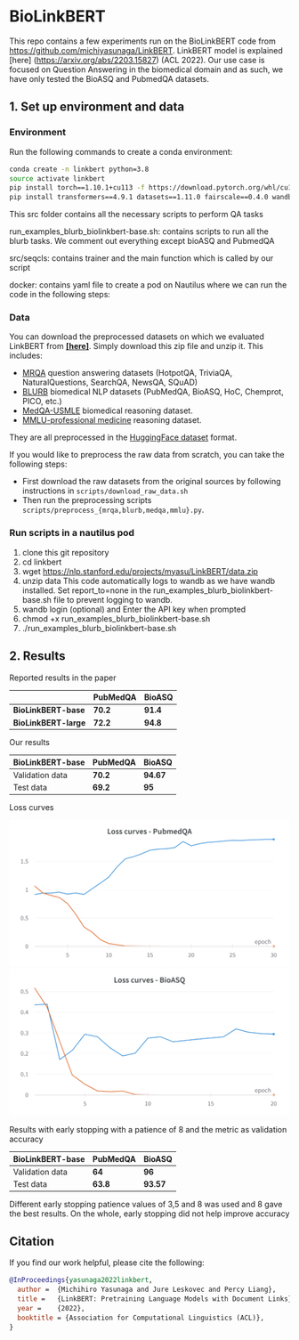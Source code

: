 # BioLinkBERT
This repo contains a few experiments run on the BioLinkBERT code from https://github.com/michiyasunaga/LinkBERT. LinkBERT model is explained [here] (https://arxiv.org/abs/2203.15827) (ACL 2022). Our use case is focused on Question Answering in the biomedical domain and as such, we have only tested the BioASQ and PubmedQA datasets.

## 1. Set up environment and data
### Environment
Run the following commands to create a conda environment:
```bash
conda create -n linkbert python=3.8
source activate linkbert
pip install torch==1.10.1+cu113 -f https://download.pytorch.org/whl/cu113/torch_stable.html
pip install transformers==4.9.1 datasets==1.11.0 fairscale==0.4.0 wandb sklearn seqeval
```

This src folder contains all the necessary scripts to perform QA tasks

run_examples_blurb_biolinkbert-base.sh: contains scripts to run all the blurb tasks. We comment out everything except bioASQ and PubmedQA

src/seqcls: contains trainer and the main function which is called by our script

docker: contains yaml file to create a pod on Nautilus where we can run the code in the following steps:

### Data
You can download the preprocessed datasets on which we evaluated LinkBERT from [**[here]**](https://nlp.stanford.edu/projects/myasu/LinkBERT/data.zip). Simply download this zip file and unzip it.
This includes:
- [MRQA](https://github.com/mrqa/MRQA-Shared-Task-2019) question answering datasets (HotpotQA, TriviaQA, NaturalQuestions, SearchQA, NewsQA, SQuAD)
- [BLURB](https://microsoft.github.io/BLURB/) biomedical NLP datasets (PubMedQA, BioASQ, HoC, Chemprot, PICO, etc.)
- [MedQA-USMLE](https://github.com/jind11/MedQA) biomedical reasoning dataset.
- [MMLU-professional medicine](https://github.com/hendrycks/test) reasoning dataset.

They are all preprocessed in the [HuggingFace dataset](https://github.com/huggingface/datasets) format.

If you would like to preprocess the raw data from scratch, you can take the following steps:
- First download the raw datasets from the original sources by following instructions in `scripts/download_raw_data.sh`
- Then run the preprocessing scripts `scripts/preprocess_{mrqa,blurb,medqa,mmlu}.py`.

### Run scripts in a nautilus pod
1. clone this git repository
2. cd linkbert
3. wget https://nlp.stanford.edu/projects/myasu/LinkBERT/data.zip
4. unzip data
This code automatically logs to wandb as we have wandb installed. Set report_to=none in the run_examples_blurb_biolinkbert-base.sh file to prevent logging to wandb.
5. wandb login (optional) and Enter the API key when prompted
6. chmod +x run_examples_blurb_biolinkbert-base.sh
7. ./run_examples_blurb_biolinkbert-base.sh

## 2. Results

Reported results in the paper

|                         | PubMedQA | BioASQ   | 
| ----------------------  | -------- | -------  | 
| **BioLinkBERT-base**    | **70.2** | **91.4** | 
| **BioLinkBERT-large**   | **72.2** | **94.8** |

Our results

|  **BioLinkBERT-base**   | PubMedQA |  BioASQ   | 
| ----------------------  | -------- |  -------  | 
|      Validation data    | **70.2** | **94.67** | 
|      Test data          | **69.2** |   **95**  |

Loss curves

![Loss curves for PubmedQA](figs\pubmedqa-losscurve.png?raw=true)
![Loss curves for PubmedQA](figs\bioasq-losscurve.png?raw=true)

Results with early stopping with a patience of 8 and the metric as validation accuracy

|  **BioLinkBERT-base**   | PubMedQA |  BioASQ   | 
| ----------------------  | -------- |  -------  | 
|      Validation data    |   **64** |    **96** | 
|      Test data          | **63.8** | **93.57** |

Different early stopping patience values of 3,5 and 8 was used and 8 gave the best results.
On the whole, early stopping did not help improve accuracy


## Citation
If you find our work helpful, please cite the following:
```bib
@InProceedings{yasunaga2022linkbert,
  author =  {Michihiro Yasunaga and Jure Leskovec and Percy Liang},
  title =   {LinkBERT: Pretraining Language Models with Document Links},
  year =    {2022},  
  booktitle = {Association for Computational Linguistics (ACL)},  
}
```
